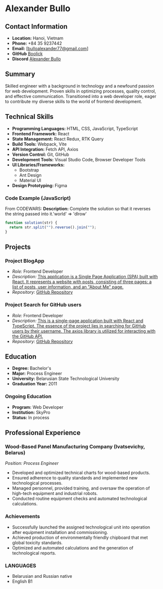 # Alexander Bullo

## Contact Information

- **Location:** Hanoi, Vietnam
- **Phone:** +84 35 9237442
- **Email:** [bulloalexander77@gmail.com]
- **GitHub** [Boolick](https://github.com/Boolick)
- **Discord** [Alexander Bullo](https://discordapp.com/users/1035100299347644436)

## Summary

Skilled engineer with a background in technology and a newfound passion for web development. Proven skills in optimizing processes, quality control, and effective communication. Transitioned into a web developer role, eager to contribute my diverse skills to the world of frontend development.

## Technical Skills

- **Programming Languages:** HTML, CSS, JavaScript, TypeScript
- **Frontend Framework:** React
- **State Management:** React Redux, RTK Query
- **Build Tools:** Webpack, Vite
- **API Integration:** Fetch API, Axios
- **Version Control:** Git, GitHub
- **Development Tools:** Visual Studio Code, Browser Developer Tools
- **UI Libraries/Frameworks:**
  - Bootstrap
  - Ant Design
  - Material UI
- **Design Prototyping:** Figma

### Code Example (JavaScript)

From CODEWARS:
**Description:**
Complete the solution so that it reverses the string passed into it.'world' => 'dlrow'

```javascript
function solution(str) {
  return str.split("").reverse().join("");
}
```

## Projects

### Project BlogApp

- _Role:_ Frontend Developer
- _Description:_ [This application is a Single Page Application (SPA) built with React. It represents a website with posts, consisting of three pages: a list of posts, user information, and an "About Me" page.](https://cheerful-kashata-c0180d.netlify.app)
- _Repository:_ [GitHub Repository](https://github.com/Boolick/BlogApp)

### Project Search for GitHub users

- _Role:_ Frontend Developer
- _Description:_ [This is a single-page application built with React and TypeScript. The essence of the project lies in searching for GitHub users by their username. The axios library is utilized for interacting with the GitHub API.](https://zesty-cucurucho-5a8ade.netlify.app/)
- _Repository:_ [GitHub Repository](https://github.com/Boolick/The_search_project)

## Education

- **Degree:** Bachelor's
- **Major:** Process Engineer
- **University:** Belarusian State Technological University
- **Graduation Year:** 2011

### Ongoing Education

- **Program:** Web Developer
- **Institution:** SkyPro
- **Status:** In process

## Professional Experience

### Wood-Based Panel Manufacturing Company (Ivatsevichy, Belarus)

_Position: Process Engineer_

- Developed and optimized technical charts for wood-based products.
- Ensured adherence to quality standards and implemented new technological processes.
- Managed personnel, provided training, and oversaw the operation of high-tech equipment and industrial robots.
- Conducted routine equipment checks and automated technological calculations.

### Achievements

- Successfully launched the assigned technological unit into operation after equipment installation and commissioning.
- Achieved production of environmentally friendly chipboard that met global toxicity standards.
- Optimized and automated calculations and the generation of technological reports.

### LANGUAGES

- Belarusian and Russian native
- English B1
